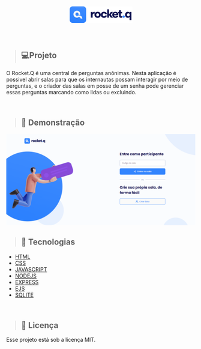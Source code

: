 <h1 align="center">
<img src="./public/images/Logo.jpg">
</h1>
<br>

>## 💻Projeto
<p>O Rocket.Q é uma central de perguntas anônimas. Nesta aplicação é possivel abrir salas para que os internautas possam interagir por meio de perguntas, e o criador das salas em posse de um senha pode gerenciar essas perguntas marcando como lidas ou excluindo.</p>
<br>

>## 📸 Demonstração
<img src="./public/images/rocketq.gif">
<br>

>## 🚀 Tecnologias
* [HTML](https://developer.mozilla.org/pt-BR/docs/Web/HTML)
* [CSS](https://developer.mozilla.org/pt-BR/docs/Web/CSS)
* [JAVASCRIPT](https://developer.mozilla.org/pt-BR/docs/Web/JavaScript)
* [NODEJS](https://nodejs.org/en/)
* [EXPRESS](https://expressjs.com/pt-br/)
* [EJS](https://ejs.co/)
* [SQLITE](https://www.sqlite.org/index.html)
<br>

>## 📝 Licença
<p>Esse projeto está sob a licença MIT.</p>

